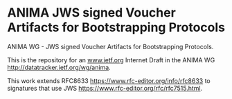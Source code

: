 # ANIMA JWS signed Voucher Artifacts for Bootstrapping Protocols

ANIMA WG - JWS signed Voucher Artifacts for Bootstrapping Protocols.

This is the repository for an www.ietf.org Internet Draft
in the ANIMA WG http://datatracker.ietf.org/wg/anima.

This work extends RFC8633 https://www.rfc-editor.org/info/rfc8633
to signatures that use JWS https://www.rfc-editor.org/rfc/rfc7515.html.


